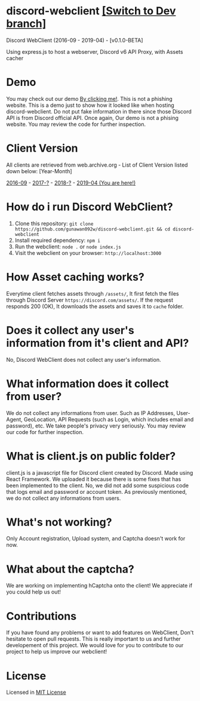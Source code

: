 # discord-webclient [[Switch to Dev branch]](https://github.com/gunawan092w/discord-webclient/tree/dev)
<p>Discord WebClient (2016-09 - 2019-04) - [v0.1.0-BETA]</p>
<p>Using express.js to host a webserver, Discord v6 API Proxy, with Assets cacher</p>

# Demo
You may check out our demo [By clicking me!](https://dc19.gunawan092w1.eu.org). This is not a phishing website. This is a demo just to show how it looked like when hosting discord-webclient. Do not put fake information in there since those Discord API is from Discord official API. Once again, Our demo is not a phising website. You may review the code for further inspection.

# Client Version
<p>All clients are retrieved from web.archive.org - List of Client Version listed down below: [Year-Month]</p>

[2016-09](https://github.com/gunawan092w/discord-webclient/tree/2016-09) - [2017-?]() - [2018-?]() - [2019-04 (You are here!)](https://github.com/gunawan092w/discord-webclient/tree/2019-04)

# How do i run Discord WebClient?
1. Clone this repository: `git clone https://github.com/gunawan092w/discord-webclient.git && cd discord-webclient`
2. Install required dependency: `npm i`
3. Run the webclient: `node .` or `node index.js`
4. Visit the webclient on your browser: `http://localhost:3000`

# How Asset caching works?
Everytime client fetches assets through `/assets/`, It first fetch the files through Discord Server `https://discord.com/assets/`. If the request responds 200 (OK), It downloads the assets and saves it to `cache` folder.

# Does it collect any user's information from it's client and API?
No, Discord WebClient does not collect any user's information.

# What information does it collect from user?
We do not collect any informations from user. Such as IP Addresses, User-Agent, GeoLocation, API Requests (such as Login, which includes email and password), etc. We take people's privacy very seriously. You may review our code for further inspection.

# What is client.js on public folder?
client.js is a javascript file for Discord client created by Discord. Made using React Framework. We uploaded it because there is some fixes that has been implemented to the client. No, we did not add some suspicious code that logs email and password or account token. As previously mentioned, we do not collect any informations from users.

# What's not working?
Only Account registration, Upload system, and Captcha doesn't work for now. 

# What about the captcha?
We are working on implementing hCaptcha onto the client! We appreciate if you could help us out!

# Contributions
If you have found any problems or want to add features on WebClient, Don't hesitate to open pull requests. This is really important to us and further developement of this project. We would love for you to contribute to our project to help us improve our webclient!

# License
Licensed in [MIT License](https://github.com/gunawan092w/discord-webclient/blob/main/LICENSE)
